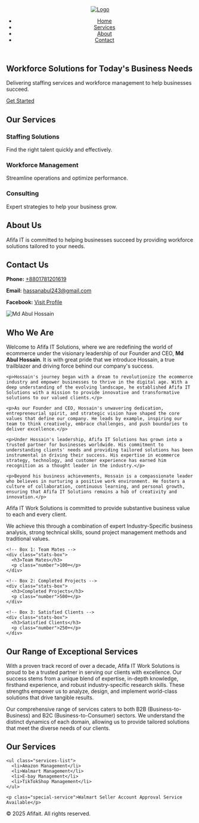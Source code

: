 <!DOCTYPE html>
<html lang="en">
<head>
  <meta charset="UTF-8">
  <meta name="viewport" content="width=device-width, initial-scale=1">
  <title>Afifa IT - Clone</title>
  <link rel="stylesheet" href="style.css">
</head>
<body>

<!-- Header -->
<header class="header">
  
  <div class="container header-flex">
    <div class="logo">
      <a href="#"><img src="logo-placeholder.png" alt="Logo"></a>
    </div>
    <nav class="nav">
      <ul>
        <li><a href="#home">Home</a></li>
        <li><a href="#services">Services</a></li>
        <li><a href="#about">About</a></li>
        <li><a href="#contact">Contact</a></li>
      </ul>
    </nav>
  </div>
</header>

<!-- Hero Section -->
<section id="home" class="hero">
  <div class="container">
    <h1>Workforce Solutions for Today's Business Needs</h1>
    <p>Delivering staffing services and workforce management to help businesses succeed.</p>
    <a href="#contact" class="btn">Get Started</a>
  </div>
</section>

<!-- Services Section -->
<section id="services" class="services">
  <div class="container">
    <h2>Our Services</h2>
    <div class="service-grid">
      <div class="service-item">
        <h3>Staffing Solutions</h3>
        <p>Find the right talent quickly and effectively.</p>
      </div>
      <div class="service-item">
        <h3>Workforce Management</h3>
        <p>Streamline operations and optimize performance.</p>
      </div>
      <div class="service-item">
        <h3>Consulting</h3>
        <p>Expert strategies to help your business grow.</p>
      </div>
    </div>
  </div>
</section>

<!-- About Section -->
<section id="about" class="about">
  <div class="container">
    <h2>About Us</h2>
    <p>Afifa IT is committed to helping businesses succeed by providing workforce solutions tailored to your needs.</p>
  </div>
</section>

<!-- Contact Section -->
<section id="contact" class="contact">
  <div class="container">
    <h2>Contact Us</h2>
    <p><strong>Phone:</strong> <a href="tel:+8801781201619">+8801781201619</a></p>
    <p><strong>Email:</strong> <a href="mailto:hassanabul243@gmail.com">hassanabul243@gmail.com</a></p>
    <p><strong>Facebook:</strong> <a href="https://www.facebook.com/abulhasan.madber" target="_blank">Visit Profile</a></p>
  </div>
</section>

<img src="images/myphoto.jpg" alt="Md Abul Hossain" class="profile-photo">

<section id="about" class="about">
  <div class="container">
    <h2>Who We Are</h2>
    <p>Welcome to Afifa IT Solutions, where we are redefining the world of ecommerce under the visionary leadership of our Founder and CEO, <strong>Md Abul Hossain</strong>. It is with great pride that we introduce Hossain, a true trailblazer and driving force behind our company's success.</p>

    <p>Hossain's journey began with a dream to revolutionize the ecommerce industry and empower businesses to thrive in the digital age. With a deep understanding of the evolving landscape, he established Afifa IT Solutions with a mission to provide innovative and transformative solutions to our valued clients.</p>

    <p>As our Founder and CEO, Hossain's unwavering dedication, entrepreneurial spirit, and strategic vision have shaped the core values that define our company. He leads by example, inspiring our team to think creatively, embrace challenges, and push boundaries to deliver excellence.</p>

    <p>Under Hossain's leadership, Afifa IT Solutions has grown into a trusted partner for businesses worldwide. His commitment to understanding clients' needs and providing tailored solutions has been instrumental in driving their success. His expertise in ecommerce strategy, technology, and customer experience has earned him recognition as a thought leader in the industry.</p>

    <p>Beyond his business achievements, Hossain is a compassionate leader who believes in nurturing a positive work environment. He fosters a culture of collaboration, continuous learning, and personal growth, ensuring that Afifa IT Solutions remains a hub of creativity and innovation.</p>
  </div>
</section>

<section class="mission-section">
  <div class="container">
    <p class="white-text">Afifa IT Work Solutions is committed to provide substantive business value to each and every client.</p>
    <p class="green-text">We achieve this through a combination of expert Industry-Specific business analysis, strong technical skills, sound project management methods and traditional values.</p>
  </div>
</section>

<section class="stats-section">
  <div class="container stats-grid">
    
    <!-- Box 1: Team Mates -->
    <div class="stats-box">
      <h3>Team Mates</h3>
      <p class="number">100+</p>
    </div>
    
    <!-- Box 2: Completed Projects -->
    <div class="stats-box">
      <h3>Completed Projects</h3>
      <p class="number">500+</p>
    </div>
    
    <!-- Box 3: Satisfied Clients -->
    <div class="stats-box">
      <h3>Satisfied Clients</h3>
      <p class="number">250+</p>
    </div>
    
  </div>
</section>

<section class="services-intro">
  <div class="container">
    <h2>Our Range of Exceptional Services</h2>
    <p>
      With a proven track record of over a decade, Afifa IT Work Solutions is proud to be a trusted partner in serving our clients with excellence. Our success stems from a unique blend of expertise, in-depth knowledge, firsthand experience, and robust industry-specific research skills. These strengths empower us to analyze, design, and implement world-class solutions that drive tangible results.
    </p>
    <p>
      Our comprehensive range of services caters to both B2B (Business-to-Business) and B2C (Business-to-Consumer) sectors. We understand the distinct dynamics of each domain, allowing us to provide tailored solutions that meet the diverse needs of our clients.
    </p>
  </div>
</section>

<section class="our-services">
  <div class="container">
    <h2>Our Services</h2>
    
    <ul class="services-list">
      <li>Amazon Management</li>
      <li>Walmart Management</li>
      <li>E-bay Management</li>
      <li>TikTokShop Management</li>
    </ul>

    <p class="special-service">Walmart Seller Account Approval Service Available</p>
  </div>
</section>

<!-- Footer -->
<footer class="footer">
  <div class="container">
    <p>&copy; 2025 Afifait. All rights reserved.</p>
  </div>
</footer>

</body>
</html>
